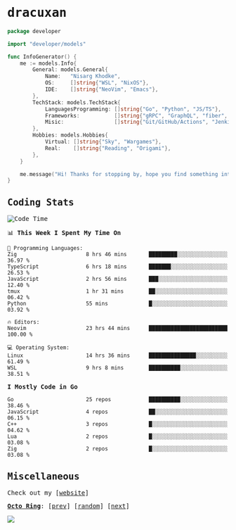 <!-- Banner -->
<!--
<img src="https://i.imgur.com/mz4ym1F.png" style="max-height:550px"/>
-->


<samp>
	
<!-- Coded Intro -->
	
# dracuxan

```go
package developer

import "developer/models"

func InfoGenerator() {
	me := models.Info{
		General: models.General{
			Name:   "Nisarg Khodke",
			OS:     []string{"WSL", "NixOS"},
			IDE:    []string{"NeoVim", "Emacs"},
		},
		TechStack: models.TechStack{
			LanguagesProgramming: []string{"Go", "Python", "JS/TS"},
			Frameworks: 	      []string{"gRPC", "GraphQL", "fiber", "flask", "React.js", "Next.js"},
			Misic:                []string{"Git/GitHub/Actions", "Jenkins", "Docker"},
		},
		Hobbies: models.Hobbies{
			Virtual: []string{"Sky", "Wargames"},
			Real:    []string{"Reading", "Origami"},
		},		
	}

	me.message("Hi! Thanks for stopping by, hope you find something interesting!") 
}
```

## Coding Stats


<!--START_SECTION:waka-->
![Code Time](http://img.shields.io/badge/Code%20Time-257%20hrs%205%20mins-blue)

📊 **This Week I Spent My Time On** 

```text
💬 Programming Languages: 
Zig                      8 hrs 46 mins       █████████░░░░░░░░░░░░░░░░   36.97 % 
TypeScript               6 hrs 18 mins       ███████░░░░░░░░░░░░░░░░░░   26.53 % 
JavaScript               2 hrs 56 mins       ███░░░░░░░░░░░░░░░░░░░░░░   12.40 % 
tmux                     1 hr 31 mins        ██░░░░░░░░░░░░░░░░░░░░░░░   06.42 % 
Python                   55 mins             █░░░░░░░░░░░░░░░░░░░░░░░░   03.92 % 

🔥 Editors: 
Neovim                   23 hrs 44 mins      █████████████████████████   100.00 % 

💻 Operating System: 
Linux                    14 hrs 36 mins      ███████████████░░░░░░░░░░   61.49 % 
WSL                      9 hrs 8 mins        ██████████░░░░░░░░░░░░░░░   38.51 % 
```

**I Mostly Code in Go** 

```text
Go                       25 repos            ██████████░░░░░░░░░░░░░░░   38.46 % 
JavaScript               4 repos             ██░░░░░░░░░░░░░░░░░░░░░░░   06.15 % 
C++                      3 repos             █░░░░░░░░░░░░░░░░░░░░░░░░   04.62 % 
Lua                      2 repos             █░░░░░░░░░░░░░░░░░░░░░░░░   03.08 % 
Zig                      2 repos             █░░░░░░░░░░░░░░░░░░░░░░░░   03.08 % 
```




<!--END_SECTION:waka-->

## Miscellaneous

Check out my [[website](https://bynisarg.in/)]

[**Octo Ring**](https://octo-ring.com/):
[[prev](https://octo-ring.com/p/dracuxan/prev)]  [[random](https://octo-ring.com/p/dracuxan/random)]  [[next](https://octo-ring.com/p/dracuxan/next)]

![](https://komarev.com/ghpvc/?username=dracuxan&style=flat-square)

</samp>
